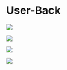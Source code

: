 # User-Back

![](http://i.imgur.com/rMrppgm.gif)

![](http://i.imgur.com/OUkLi.gif)

![](http://i.imgur.com/Ssfp7.gif)

![](http://i.imgur.com/60bts.gif)
